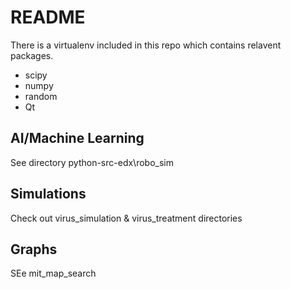 # README #

There is a virtualenv included in this repo which contains relavent packages.

- scipy
- numpy
- random
- Qt

## AI/Machine Learning

See directory python-src-edx\robo_sim

## Simulations

Check out virus_simulation & virus_treatment directories

## Graphs

SEe mit_map_search
